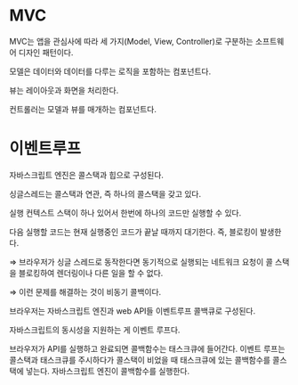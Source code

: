 # MVC

MVC는 앱을 관심사에 따라 세 가지(Model, View, Controller)로 구분하는 소프트웨어 디자인 패턴이다. 

모델은 데이터와 데이터를 다루는 로직을 포함하는 컴포넌트다. 

뷰는 레이아웃과 화면을 처리한다. 

컨트롤러는 모델과 뷰를 매개하는 컴포넌트다. 

# 이벤트루프

자바스크립트 엔진은 콜스택과 힙으로 구성된다. 

싱글스레드는 콜스택과 연관, 즉 하나의 콜스택을 갖고 있다. 

실행 컨텍스트 스택이 하나 있어서 한번에 하나의 코드만 실행할 수 있다.  

다음 실행할 코드는 현재 실행중인 코드가 끝날 때까지 대기한다. 즉, 블로킹이 발생한다. 

⇒ 브라우저가 싱글 스레드로 동작한다면 동기적으로 실행되는 네트워크 요청이 콜 스택을 블로킹하여 렌더링이나 다른 일을 할 수 없다. 

⇒ 이런 문제를 해결하는 것이 비동기 콜백이다.  

브라우저는 자바스크립트 엔진과 web API들 이벤트루프 콜백큐로 구성된다. 

자바스크립트의 동시성을 지원하는 게 이벤트 루프다. 

브라우저가 API를 실행하고 완료되면 콜백함수는 태스크큐에 들어간다. 이벤트 루프는 콜스택과 태스크큐를 주시하다가 콜스택이 비었을  때 태스크큐에 있는 콜백함수를 콜스택에 넣는다. 자바스크립트 엔진이 콜백함수를 실행한다.
